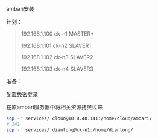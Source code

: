 ambari安装

计划：

> 192.168.1.100 ck-n1  MASTER*
>
> 192.168.1.101 ck-n2  SLAVER1
>
> 192.168.1.102 ck-n3   SLAVER2
>
> 192.168.1.103 ck-n4   SLAVER3



准备：

配置免密登录





在原ambari服务器中将相关资源拷贝过来

```sh
scp -r services/ cloud@10.8.40.141:/home/cloud/ambari/
# 141
scp -r services/ diantong@ck-n1:/home/diantong/
```

